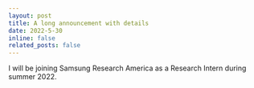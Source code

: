 ```yaml
---
layout: post
title: A long announcement with details
date: 2022-5-30
inline: false
related_posts: false
---
```

I will be joining Samsung Research America as a Research Intern during summer 2022.

